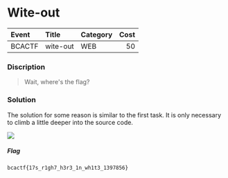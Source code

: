 # Wite-out

| Event | Title | Category | Cost |
|:------|:----------|:---------|-------:|
| BCACTF | wite-out | WEB | 50 |

### Discription
>Wait, where's the flag?

### Solution

The solution for some reason is similar to the first task. It is only necessary to climb a little deeper into the source code.

![](https://github.com/Red-Cadets/CTF-writeups/blob/master/BCACTF/WEB/images/2_1.PNG)

##### Flag

```
bcactf{17s_r1gh7_h3r3_1n_wh1t3_1397856}
```
